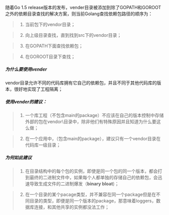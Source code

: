 随着Go 1.5 release版本的发布，vender目录被添加到除了GOPATH和GOROOT之外的依赖目录查找的解决方案，则当前Golang查找依赖包路径的顺序为：

> 1. 当前包下的vendor目录；

> 2. 向上级目录查找，直到找到src下的vendor目录；

> 3. 在GOPATH下面查找依赖包；

> 4. 在GOROOT目录下查找；

##### 为什么要使用vender

vendor目录允许不同的代码库拥有它自己的依赖包，并且不同于其他代码库的版本，很好地实现了工程隔离；

##### 使用vender的建议：

> 1. 一个库工程（不包含main的package）不应该在自己的版本控制中存储外部的包在vendor\目录中，除非他们有特殊原因并且知道为什么要这么做；

> 2. 在一个应用中，（包含main的package），建议只有一个vendor目录在代码库一级目录；

##### 为何如此建议

> 1. 在目录结构中的每个包的实例，即使是同一个包的同一个版本，都会打到最终的二进制文件中，如果每个人都单独的存储自己的依赖包，会迅速导致生成文件的二进制爆发（**binary bloat**)；

> 2. 在一个目录的某个pacage类型，并不兼容在同一个package但是在不同目录的类型，即便是同一个版本的package，那意味着loggers，数据库连接，和其他共享的实例都没法工作；